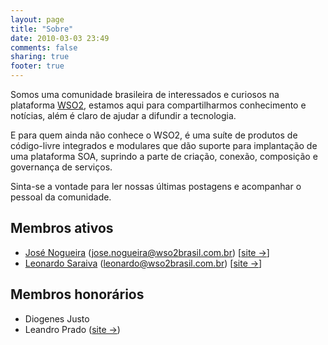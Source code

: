 ```yaml
---
layout: page
title: "Sobre"
date: 2010-03-03 23:49
comments: false
sharing: true
footer: true
---
```


Somos uma comunidade brasileira de interessados e curiosos na plataforma [WSO2](http://wso2.org), estamos aqui para compartilharmos conhecimento e notícias, além é claro de ajudar a difundir a tecnologia.

E para quem ainda não conhece o WSO2, é uma suíte de produtos de código-livre integrados e modulares que dão suporte para implantação de uma plataforma SOA, suprindo a parte de criação, conexão, composição e governança de serviços.

Sinta-se a vontade para ler nossas últimas postagens e acompanhar o pessoal da comunidade.

## Membros ativos <a name="contato"></a>

 * [José Nogueira](/sobre/jose-nogueira) ([jose.nogueira@wso2brasil.com.br](mailto:jose.nogueira@wso2brasil.com.br)) [[site →](http://www.mcorp.com.br/)]
 * [Leonardo Saraiva](/sobre/leonardo-saraiva) ([leonardo@wso2brasil.com.br](mailto:leonardo@wso2brasil.com.br)) [[site →](http://www.mcorp.com.br/)]

## Membros honorários

 * Diogenes Justo
 * Leandro Prado ([site →](http://www.leandroprado.com.br/))
